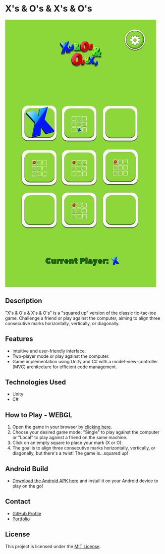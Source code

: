 # X's & O's & X's & O's

![X's & O's & X's & O's Game Screenshot](screenshot.png)

## Description

"X's & O's & X's & O's" is a "squared up" version of the classic tic-tac-toe game. Challenge a friend or play against the computer, aiming to align three consecutive marks horizontally, vertically, or diagonally.

## Features

- Intuitive and user-friendly interface.
- Two-player mode or play against the computer.
- Game implementation using Unity and C# with a model-view-controller (MVC) architecture for efficient code management.

## Technologies Used

- Unity
- C#

## How to Play - WEBGL

1. Open the game in your browser by [clicking here](https://BonaAndrea.github.io/gamefiles/xsos/xsos.html).
2. Choose your desired game mode: "Single" to play against the computer or "Local" to play against a friend on the same machine.
4. Click on an empty square to place your mark (X or O).
5. The goal is to align three consecutive marks horizontally, vertically, or diagonally, but there's a twist! The game is...squared up!

## Android Build

- [Download the Android APK here](https://BonaAndrea.github.io/gamefiles/xsos/Others/XsOsXsOs_1.0.apk) and install it on your Android device to play on the go!

## Contact

- [GitHub Profile](https://github.com/BonaAndrea)
- [Portfolio](https://BonaAndrea.github.io)

## License

This project is licensed under the [MIT License](LICENSE).
